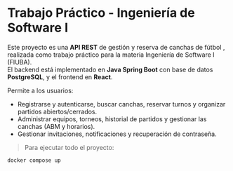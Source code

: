 # Trabajo Práctico - Ingeniería de Software I

Este proyecto es una **API REST** de gestión y reserva de canchas de fútbol , realizada como trabajo práctico para la materia Ingeniería de Software I (FIUBA).  
El backend está implementado en **Java Spring Boot** con base de datos **PostgreSQL**, y el frontend en **React**.

Permite a los usuarios:
- Registrarse y autenticarse, buscar canchas, reservar turnos y organizar partidos abiertos/cerrados.
- Administrar equipos, torneos, historial de partidos y gestionar las canchas (ABM y horarios).
- Gestionar invitaciones, notificaciones y recuperación de contraseña.

> Para ejecutar todo el proyecto:
```bash
docker compose up
